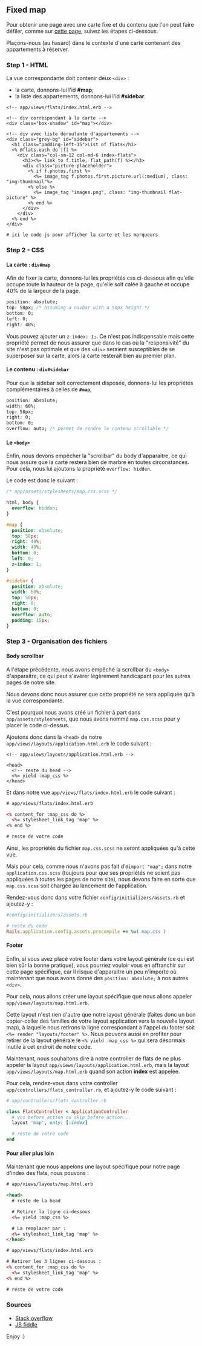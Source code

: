 ## Fixed map

Pour obtenir une page avec une carte fixe et du contenu que l'on peut faire défiler, comme sur [cette page](http://airbnbflo.herokuapp.com/flats), suivez les étapes ci-dessous.

Plaçons-nous (au hasard) dans le contexte d'une carte contenant des appartements à réserver.

### Step 1 - HTML

La vue correspondante doit contenir deux ```<div>``` :
- la carte, donnons-lui l'id **#map**;
- la liste des appartements, donnons-lui l'id **#sidebar**.

```erb
<!-- app/views/flats/index.html.erb -->

<!-- div correspondant à la carte -->
<div class="box-shadow" id="map"></div>

<!-- div avec liste déroulante d'appartements -->
<div class="grey-bg" id="sidebar">
  <h1 class="padding-left-15">List of flats</h1>
  <% @flats.each do |f| %>
    <div class="col-sm-12 col-md-6 index-flats">
      <h3><%= link_to f.title, flat_path(f) %></h3>
      <div class="picture-placeholder">
        <% if f.photos.first %>
          <%= image_tag f.photos.first.picture.url(:medium), class: "img-thumbnail"%>
        <% else %>
          <%= image_tag "images.png", class: "img-thumbnail flat-picture" %>
        <% end %>
      </div>
    </div>
  <% end %>
</div>

# ici le code js pour afficher la carte et les marqueurs
```

### Step 2 - CSS

#### La carte : **`div#map`**

Afin de fixer la carte, donnons-lui les propriétés css ci-dessous afin qu'elle occupe toute la hauteur de la page, qu'elle soit calée à gauche et occupe 40% de la largeur de la page.

```css
position: absolute;
top: 50px; /* assuming a navbar with a 50px height */
bottom: 0;
left: 0;
right: 40%;
```


Vous pouvez ajouter un `z-index: 1;`. Ce n'est pas indispensable mais cette propriété permet de nous assurer que dans le cas où la "responsivité" du site n'est pas optimale et que des `<div>` seraient susceptibles de se superposer sur la carte, alors la carte resterait bien au premier plan.

#### Le contenu : **`div#sidebar`**

Pour que la sidebar soit correctement disposée, donnons-lui les propriétés complémentaires à celles de **`#map`**,

```css
position: absolute;
width: 60%;
top: 50px;
right: 0;
bottom: 0;
overflow: auto; /* permet de rendre le contenu scrollable */
```

#### Le **`<body>`**

Enfin, nous devons empêcher la "scrollbar" du body d'apparaitre, ce qui nous assure que la carte restera bien de marbre en toutes circonstances. Pour cela, nous lui ajoutons la propriété ```overflow: hidden```.

Le code est donc le suivant :

```css
/* app/assets/stylesheets/map.css.scss */

html, body {
  overflow: hidden;
}

#map {
  position: absolute;
  top: 50px;
  right: 40%;
  width: 40%;
  bottom: 0;
  left: 0;
  z-index: 1;
}

#sidebar {
  position: absolute;
  width: 60%;
  top: 50px;
  right: 0;
  bottom: 0;
  overflow: auto;
  padding: 15px;
}
```

### Step 3 - Organisation des fichiers

#### Body scrollbar

A l'étape précédente, nous avons empêché la scrollbar du `<body>` d'apparaitre, ce qui peut s'avérer légèrement handicapant pour les autres pages de notre site.

Nous devons donc nous assurer que cette propriété ne sera appliquée qu'à la vue correspondante.

C'est pourquoi nous avons créé un fichier à part dans ```app/assets/stylesheets```, que nous avons nommé ```map.css.scss``` pour y placer le code ci-dessus.

Ajoutons donc dans la ```<head>``` de notre ```app/views/layouts/application.html.erb``` le code suivant :

```erb
<!-- app/views/layouts/application.html.erb -->

<head>
  <!-- reste du head -->
  <%= yield :map_css %>
</head>
```

Et dans notre vue ```app/views/flats/index.html.erb``` le code suivant :

```html
# app/views/flats/index.html.erb

<% content_for :map_css do %>
  <%= stylesheet_link_tag 'map' %>
<% end %>

# reste de votre code

```

Ainsi, les propriétés du fichier ```map.css.scss``` ne seront appliquées qu'à cette vue.

Mais pour cela, comme nous n'avons pas fait d'`@import "map";` dans notre `application.css.scss` (toujours pour que ses propriétés ne soient pas appliquées à toutes les pages de notre site), nous devons faire en sorte que `map.css.scss` soit chargée au lancement de l'application.

Rendez-vous donc dans votre fichier ```config/initializers/assets.rb``` et ajoutez-y :

```ruby
#config/initializers/assets.rb

# reste du code
Rails.application.config.assets.precompile += %w( map.css )
```

#### Footer

Enfin, si vous avez placé votre footer dans votre layout générale (ce qui est bien sûr la bonne pratique), vous pourriez vouloir vous en affranchir sur cette page spécifique, car il risque d'apparaitre un peu n'importe où maintenant que nous avons donné des ```position: absolute;``` à nos autres ```<div>```.

Pour cela, nous allons créer une layout spécifique que nous allons appeler ```app/views/layouts/map.html.erb```.

Cette layout n'est rien d'autre que notre layout générale (faites donc un bon copier-coller des familles de votre layout application vers la nouvelle layout map), à laquelle nous retirons la ligne correspondant à l'appel du footer soit ```<%= render "layouts/footer" %>```. Nous pouvons aussi en profiter pour retirer de la layout générale le ```<% yield :map_css %>``` qui sera désormais inutile à cet endroit de notre code.

Maintenant, nous souhaitons dire à notre controller de flats de ne plus appeler la layout ```app/views/layouts/application.html.erb```, mais la layout ```app/views/layouts/map.html.erb``` quand son action **index** est appelée.

Pour cela, rendez-vous dans votre controller ```app/controllers/flats_controller.rb```, et ajoutez-y le code suivant :

```ruby
# app/controllers/flats_controller.rb

class FlatsController < ApplicationController
  # vos before_action ou skip_before_action...
  layout 'map', only: [:index]

  # reste de votre code
end
```

#### Pour aller plus loin

Maintenant que nous appelons une layout spécifique pour notre page d'index des flats, nous pouvons :

```html
# app/views/layouts/map.html.erb

<head>
  # reste de la head

  # Retirer la ligne ci-dessous
  <%= yield :map_css %>

  # La remplacer par :
  <%= stylesheet_link_tag 'map' %>
</head>
```


```html
# app/views/flats/index.html.erb

# Retirer les 3 lignes ci-dessous :
<% content_for :map_css do %>
  <%= stylesheet_link_tag 'map' %>
<% end %>

# reste de votre code
```

### Sources

- [Stack overflow](http://stackoverflow.com/questions/15147378/position-google-maps-with-sidebar-on-right-and-fixed-header-on-top)
- [JS fiddle](http://jsfiddle.net/kuXYq/4/)

Enjoy :)
